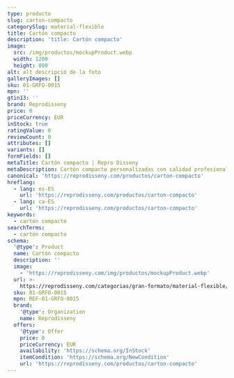 ```yaml
---
type: producto
slug: carton-compacto
categorySlug: material-flexible
title: Cartón compacto
description: 'title: Cartón compacto'
image:
  src: /img/productos/mockupProduct.webp
  width: 1200
  height: 800
alt: alt descripció de la foto
galleryImages: []
sku: 01-GRFO-0015
mpn: ''
gtin13: ''
brand: Reprodisseny
price: 0
priceCurrency: EUR
inStock: true
ratingValue: 0
reviewCount: 0
attributes: []
variants: []
formFields: []
metaTitle: Cartón compacto | Repro Disseny
metaDescription: Cartón compacto personalizadas con calidad profesional en Cataluña.
canonical: 'https://reprodisseny.com/productos/carton-compacto'
hreflang:
  - lang: es-ES
    url: 'https://reprodisseny.com/productos/carton-compacto'
  - lang: ca-ES
    url: 'https://reprodisseny.com/productos/carton-compacto'
keywords:
  - cartón compacto
searchTerms:
  - cartón compacto
schema:
  '@type': Product
  name: Cartón compacto
  description: ''
  image:
    - 'https://reprodisseny.com/img/productos/mockupProduct.webp'
  url: >-
    https://reprodisseny.com/categorias/gran-formato/material-flexible/carton-compacto
  sku: 01-GRFO-0015
  mpn: REF-01-GRFO-0015
  brand:
    '@type': Organization
    name: Reprodisseny
  offers:
    '@type': Offer
    price: 0
    priceCurrency: EUR
    availability: 'https://schema.org/InStock'
    itemCondition: 'https://schema.org/NewCondition'
    url: 'https://reprodisseny.com/productos/carton-compacto'
---
```


